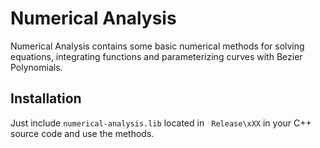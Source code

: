 # Numerical Analysis

Numerical Analysis contains some basic numerical methods for solving equations, integrating functions and parameterizing curves with Bezier Polynomials.

## Installation

Just include ``` numerical-analysis.lib ``` located in ``` Release\xXX``` in your C++ source code and use the methods.
